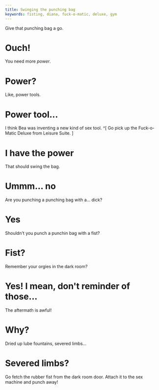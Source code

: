 ```yaml
---
title: Swinging the punching bag
keywords: fisting, diana, fuck-o-matic, deluxe, gym
---
```


Give that punching bag a go.

# Ouch!
You need more _power_.

# Power?
Like, power tools.

# Power tool...
I think Bea was inventing a new kind of sex tool. ^[ Go pick up the Fuck-o-Matic Deluxe from Leisure Suite. ]

# I have the power
That should swing the bag.

# Ummm... no
Are you punching a punching bag with a... dick?

# Yes
Shouldn't you punch a punchin bag with a fist?

# Fist?
Remember your orgies in the dark room?

# Yes! I mean, don't reminder of those...
The aftermath is awful!

# Why?
Dried up lube fountains, severed limbs...

# Severed limbs?
Go fetch the rubber fist from the dark room door. Attach it to the sex machine and punch away!

